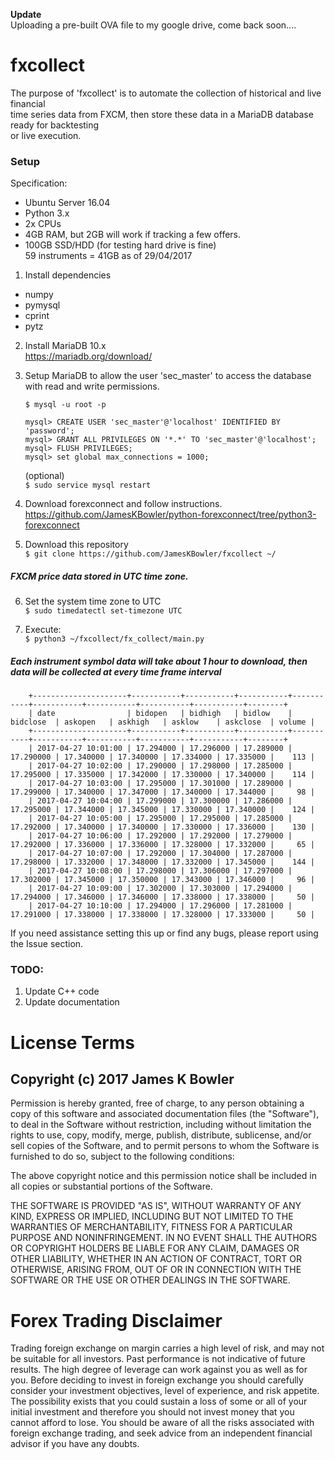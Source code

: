 **Update**  
Uploading a pre-built OVA file to my google drive, come back soon....  


# fxcollect

The purpose of 'fxcollect' is to automate the collection of historical and live financial  
time series data from FXCM, then store these data in a MariaDB database ready for backtesting  
or live execution.  

### Setup
Specification: 
 - Ubuntu Server 16.04  
 - Python 3.x  
 - 2x CPUs  
 - 4GB RAM, but 2GB will work if tracking a few offers.  
 - 100GB SSD/HDD (for testing hard drive is fine)  
 59 instruments = 41GB as of 29/04/2017  
 
 1. Install dependencies
  - numpy  
  - pymysql  
  - cprint  
  - pytz  
 
 2. Install MariaDB 10.x  
   https://mariadb.org/download/
 
 3. Setup MariaDB to allow the user 'sec_master' to access the database with read and write permissions.  
 
    `$ mysql -u root -p`  
  
    `mysql> CREATE USER 'sec_master'@'localhost' IDENTIFIED BY 'password';`  
    `mysql> GRANT ALL PRIVILEGES ON '*.*' TO 'sec_master'@'localhost';`  
    `mysql> FLUSH PRIVILEGES;`  
    `mysql> set global max_connections = 1000;`  
 
    (optional)  
    `$ sudo service mysql restart`  
 
 4. Download forexconnect and follow instructions.  
     https://github.com/JamesKBowler/python-forexconnect/tree/python3-forexconnect   
 
 5. Download this repository  
  `$ git clone https://github.com/JamesKBowler/fxcollect ~/`  
 
 ##### FXCM price data stored in UTC time zone.  
 6. Set the system time zone to UTC  
  `$ sudo timedatectl set-timezone UTC`  
 
 7. Execute:  
  `$ python3 ~/fxcollect/fx_collect/main.py`  
 
##### Each instrument symbol data will take about 1 hour to download, then data will be collected at every time frame interval   
        +---------------------+-----------+-----------+-----------+-----------+-----------+-----------+-----------+-----------+--------+
        | date                | bidopen   | bidhigh   | bidlow    | bidclose  | askopen   | askhigh   | asklow    | askclose  | volume |
        +---------------------+-----------+-----------+-----------+-----------+-----------+-----------+-----------+-----------+--------+
        | 2017-04-27 10:01:00 | 17.294000 | 17.296000 | 17.289000 | 17.290000 | 17.340000 | 17.340000 | 17.334000 | 17.335000 |    113 |
        | 2017-04-27 10:02:00 | 17.290000 | 17.298000 | 17.285000 | 17.295000 | 17.335000 | 17.342000 | 17.330000 | 17.340000 |    114 |
        | 2017-04-27 10:03:00 | 17.295000 | 17.301000 | 17.289000 | 17.299000 | 17.340000 | 17.347000 | 17.340000 | 17.344000 |     98 |
        | 2017-04-27 10:04:00 | 17.299000 | 17.300000 | 17.286000 | 17.295000 | 17.344000 | 17.345000 | 17.330000 | 17.340000 |    124 |
        | 2017-04-27 10:05:00 | 17.295000 | 17.295000 | 17.285000 | 17.292000 | 17.340000 | 17.340000 | 17.330000 | 17.336000 |    130 |
        | 2017-04-27 10:06:00 | 17.292000 | 17.292000 | 17.279000 | 17.292000 | 17.336000 | 17.336000 | 17.328000 | 17.332000 |     65 |
        | 2017-04-27 10:07:00 | 17.292000 | 17.304000 | 17.287000 | 17.298000 | 17.332000 | 17.348000 | 17.332000 | 17.345000 |    144 |
        | 2017-04-27 10:08:00 | 17.298000 | 17.306000 | 17.297000 | 17.302000 | 17.345000 | 17.350000 | 17.343000 | 17.346000 |     96 |
        | 2017-04-27 10:09:00 | 17.302000 | 17.303000 | 17.294000 | 17.294000 | 17.346000 | 17.346000 | 17.338000 | 17.338000 |     50 |
        | 2017-04-27 10:10:00 | 17.294000 | 17.296000 | 17.281000 | 17.291000 | 17.338000 | 17.338000 | 17.328000 | 17.333000 |     50 |
        
If you need assistance setting this up or find any bugs, please report using the Issue section.  

### TODO:  
1. Update C++ code  
2. Update documentation  

# License Terms  

## Copyright (c) 2017 James K Bowler  

Permission is hereby granted, free of charge, to any person obtaining a copy of this software and associated documentation files (the "Software"), to deal in the Software without restriction, including without limitation the rights to use, copy, modify, merge, publish, distribute, sublicense, and/or sell copies of the Software, and to permit persons to whom the Software is furnished to do so, subject to the following conditions:  

The above copyright notice and this permission notice shall be included in all copies or substantial portions of the Software.  

THE SOFTWARE IS PROVIDED "AS IS", WITHOUT WARRANTY OF ANY KIND, EXPRESS OR IMPLIED, INCLUDING BUT NOT LIMITED TO THE WARRANTIES OF MERCHANTABILITY, FITNESS FOR A PARTICULAR PURPOSE AND NONINFRINGEMENT. IN NO EVENT SHALL THE AUTHORS OR COPYRIGHT HOLDERS BE LIABLE FOR ANY CLAIM, DAMAGES OR OTHER LIABILITY, WHETHER IN AN ACTION OF CONTRACT, TORT OR OTHERWISE, ARISING FROM, OUT OF OR IN CONNECTION WITH THE SOFTWARE OR THE USE OR OTHER DEALINGS IN THE SOFTWARE.  

# Forex Trading Disclaimer  
Trading foreign exchange on margin carries a high level of risk, and may not be suitable for all investors. Past performance is not indicative of future results. The high degree of leverage can work against you as well as for you. Before deciding to invest in foreign exchange you should carefully consider your investment objectives, level of experience, and risk appetite. The possibility exists that you could sustain a loss of some or all of your initial investment and therefore you should not invest money that you cannot afford to lose. You should be aware of all the risks associated with foreign exchange trading, and seek advice from an independent financial advisor if you have any doubts.
